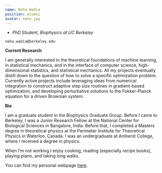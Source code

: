 ```yaml
---
name: Neha Wadia
position: alumni
avatar: neha.jpg
---
```


- _PhD Student, Biophysics at UC Berkeley_<br>

<i class="fa fa-envelope-o"></i> `neha.wadia@berkeley.edu`

**Current Research**

I am generally interested in the theoretical foundations of machine learning, in statistical mechanics, and in the interface of computer science, high-dimensional statistics, and statistical mechanics. All my projects eventually distill down to the question of how to solve a specific optimization problem. Currently active projects include leveraging ideas from numerical integration to construct adaptive step size routines in gradient-based optimization, and developing perturbative solutions to the Fokker-Planck equation for a driven Brownian system.

**Bio**

I am a graduate student in the Biophysics Graduate Group. Before I came to Berkeley, I was a Junior Research Fellow at the National Center for Biological Sciences in Bangalore, India. Before that, I completed a Masters degree in theoretical physics at the Perimeter Institute for Theoretical Physics in Waterloo, Canada. I was an undergraduate at Amherst College, where I received a degree in physics.

When I’m not working I enjoy cooking, reading (especially recipe books), playing piano, and taking long walks.

You can find my personal webpage [here](https://neha-wadia.github.io).
